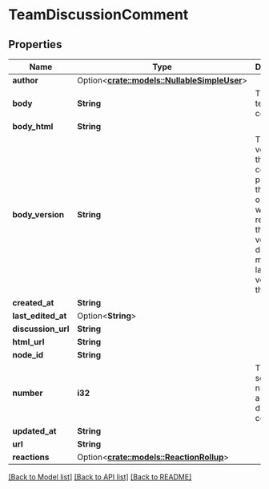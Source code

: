 # TeamDiscussionComment

## Properties

Name | Type | Description | Notes
------------ | ------------- | ------------- | -------------
**author** | Option<[**crate::models::NullableSimpleUser**](nullable-simple-user.md)> |  | 
**body** | **String** | The main text of the comment. | 
**body_html** | **String** |  | 
**body_version** | **String** | The current version of the body content. If provided, this update operation will be rejected if the given version does not match the latest version on the server. | 
**created_at** | **String** |  | 
**last_edited_at** | Option<**String**> |  | 
**discussion_url** | **String** |  | 
**html_url** | **String** |  | 
**node_id** | **String** |  | 
**number** | **i32** | The unique sequence number of a team discussion comment. | 
**updated_at** | **String** |  | 
**url** | **String** |  | 
**reactions** | Option<[**crate::models::ReactionRollup**](reaction-rollup.md)> |  | [optional]

[[Back to Model list]](../README.md#documentation-for-models) [[Back to API list]](../README.md#documentation-for-api-endpoints) [[Back to README]](../README.md)


